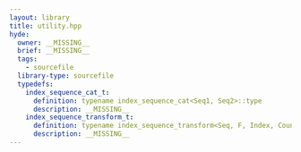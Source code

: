 ```yaml
---
layout: library
title: utility.hpp
hyde:
  owner: __MISSING__
  brief: __MISSING__
  tags:
    - sourcefile
  library-type: sourcefile
  typedefs:
    index_sequence_cat_t:
      definition: typename index_sequence_cat<Seq1, Seq2>::type
      description: __MISSING__
    index_sequence_transform_t:
      definition: typename index_sequence_transform<Seq, F, Index, Count>::type
      description: __MISSING__
---
```

